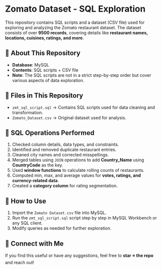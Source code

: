 # Zomato Dataset - SQL Exploration  

This repository contains SQL scripts and a dataset (CSV file) used for exploring and analyzing the Zomato restaurant dataset. The dataset consists of over **9500 records**, covering details like **restaurant names, locations, cuisines, ratings, and more**.  

## 📌 About This Repository  

- **Database**: MySQL  
- **Contents**: SQL scripts + CSV file  
- **Note**: The SQL scripts are not in a strict step-by-step order but cover various aspects of data exploration.  

## 📂 Files in This Repository  

- `zmt_sql_script.sql` → Contains SQL scripts used for data cleaning and transformation.  
- `Zomato_Dataset.csv` → Original dataset used for analysis.  

## 🔧 SQL Operations Performed  

1. Checked column details, data types, and constraints.  
2. Identified and removed duplicate restaurant entries.  
3. Cleaned city names and corrected misspellings.  
4. Merged tables using `JOIN` operations to add **Country_Name** using **CountryCode** as the key.  
5. Used **window functions** to calculate rolling counts of restaurants.  
6. Computed min, max, and average values for **votes, ratings, and currency-related data**.  
7. Created a **category column** for rating segmentation.  

## 🚀 How to Use  

1. Import the `Zomato Dataset.csv` file into MySQL.  
2. Run the `zmt_sql_script.sql` script step by step in MySQL Workbench or any SQL client.  
3. Modify queries as needed for further exploration.  

## 🔗 Connect with Me  

If you find this useful or have any suggestions, feel free to **star ⭐ the repo** and reach out! 
